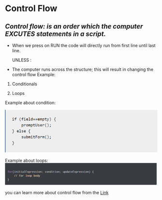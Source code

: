 # **Control Flow**

## *Control flow: is an order which the computer EXCUTES statements in a script.*

- When we press on RUN the  code will directly run from first line until last line.

   UNLESS :
- The computer runs across the structure; this will result in changing the control flow
Example: 

1. Conditionals

2. Loops 

Example about condition:

![Condition](Condition.PNG)

Example about loops:
![loop](Loop.PNG)









you can learn more about control flow from the [Link](https://developer.mozilla.org/en-US/docs/Glossary/Control_flow)
